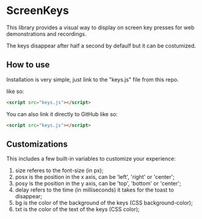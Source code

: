# ScreenKeys
This library provides a visual way to display on screen key presses for web demonstrations and recordings.

The keys disappear after half a second by defaulf but it can be costumized.

## How to use
Installation is very simple, just link to the "keys.js" file from this repo.

like so:
```HTML
<script src="keys.js"></script>
```

You can also link it directly to GitHub like so:
```HTML
<script src="keys.js"></script>
```

## Customizations
This includes a few built-in variables to customize your experience:
1. size referes to the font-size (in px);
2. posx is the position in the x axis, can be 'left', 'right' or 'center';
3. posy is the position in the y axis, can be 'top', 'bottom' or 'center';
4. delay refers to the time (in milliseconds) it takes for the toast to disappear;
5. bg is the color of the background of the keys (CSS background-color);
6. txt is the color of the text of the keys (CSS color);